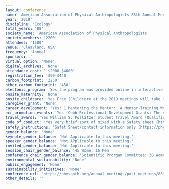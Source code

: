 ```yaml
---
layout: conference 
name: 'American Association of Physical Anthropologists 88th Annual Meeting'
year: '2019'
discipline: 'Ecology'
total_years: '88'
society_name: 'American Association of Physical Anthropologists'
society_members: '2200'
attendees: '1500'
venue: 'Cleavland, USA'
frequency: 'Annual'
sponsors: ''
virtual_option: 'None'
digital_archives: 'None'
attendance_cost: ' $2000-$4000'
registration_fee: '$90-$440'
carbon_footprint: '2250'
other_carbon_footprint: '450'
electonic_program: 'Yes the program was provided online in interactive and .pdf formats on the conference website.'
onsite_maternity: 'None'
onsite_childcare: 'Yes Free (Childcare at the 2019 meetings will take the form of "Camp AAPA -- An adventure for kids." Childcare will be FREE again this year and will be available on Wednesday evening (March 27) during the opening reception and from 8:00AM - 5:00PM on the Thursday, Friday and Saturday of the meetings. Preferred Sitters will continue to be the childcare service for the AAPA meeting. They have provided superior child daycare services for years, for corporate and government events. Be assured that your child will be cared for in a fun, active and caring environment while you are in your sessions. We have lots of activities planned for your children, like crafts, Lego building competitions, story-time, Pictionary, and LOTS more!)'
caregiver_grant: 'None'
career_development: 'Yes! 1.Mentoring the Mentor:  A Mentor-Training Workshop(Description: There is ample evidence that mentoring plays an important role in achieving a satisfying and successful career in academia.  While most in academia find themselves in the role of mentor at some point in their career, few have had formal training in best practices for mentoring, particularly in the context of mentoring women and underrepresented minorities.)    2. Non-academic Careers in Physical Anthropology (Description: There are many career paths within Physical Anthropology that lie outside, or partially outside, of academia. However, these careers are frequently under-represented at annual meetings due to the academic nature of these conferences. Still, greater representation of non-academic careers within physical anthropology helps to diversify the field and helps to build these professions by attracting talented early career professionals that frequent annual meetings.)  3.Creating An Ad Hoc Early Career Committee (Bioanthropologists who have recently completed their PhDs struggle to find continuing mentorship, understand and navigate the job market and tenure process, develop independent research programs, and learn to mentor students. As our fastest growing group of members students transitioning into early career status, the importance of addressing the needs of this group will only grow. This session will address the utility and structure of an ad hoc Early Career Committee (ECC) to represent the needs of this growing group. The discussion will be led by a mix of previous Early Career and Student Liaisons, all of whom are pre-tenure anthropologists within 10 years of their PhD.)    4. Navigating the Intercultural Landscape of Gender-Based Harassment and Assault in Fieldwork (Clancy and colleagues (2014) demonstrated that scientific fieldwork often exposes researchers to gender-based harassment and sexual assault with women trainees more frequently targeted.  Our subsequent disciplinary conversation about mitigating harassment and assault in fieldwork has focused largely on supervisor-trainee relationships grounded in shared professional training and cultural expectations.  This has left a gap in addressing gender-based harassment and sexual harassment issues between researchers and local collaborators or employees. These can be challenging and complex due to cultural differences in expectations for interpersonal relationships and in local laws and norms around harassment and assault.  Women and LGBT researchers conducting independent research or establishing research sites in socially conservative places can find themselves vulnerable to gender-based harassment and assault from local collaborators and employees or may find themselves responsible for local employees who are accused of, or victims of, harassment or assault. Additionally, researchers in the field lack protections and guidance we expect from home institutions and law enforcement.  This panel discussion and roundtable will bring together researchers at different career levels who have worked independently in the field to discuss their experience establishing and managing collaborative relationships with local researchers, employees, and communities.  Panelists will discuss their strategies in preventing, managing, or handling gender-based harassment and assault within complex intercultural contexts. Policies emphasizing safety and inclusion, and establishing protocols and mechanisms for reporting and responding to harassment and assault within a field site, can improve the safety of trainees and early-career researchers (Clancy et al., 2014; Nelson et al., 2017). The goal of this panel is both to provide an opportunity and safe space to discuss personal experiences to begin the process of developing guidelines and best practices for field researchers as they work to establish field sites where researchers and local partners are not vulnerable to harassment or assault.)  5.Choosing, Evaluating, and Using Online Resources in Your Classes (Description: Online resources for teaching anthropology are accessible, helpful, and mostly free. But these resources also vary in value, and it can be a challenge to incorporate them into your curriculum. Participants are asked to bring their laptops and information about sources that have worked (or not) in their classrooms. We will also discuss teaching students how to evaluate online resources.) 6. Citing Marginalized Scholars in Biological Anthropology(Description: Who we cite has consequences. Citational practices, including whose ideas we teach and work with, influence what becomes the core sensibilities that shape knowledge production in our field. Importantly, the subset of work that we conventionally cite does not match the diversity of ideas that exist in biological anthropology.  Not all scholars are cited equally, and this is shaped by race, class, sex, and gender inequalities. The work of scholars like Earnest Hooton and Carleton Coon have frequently been amplified, while the work of scholars like W. Montague Cobb has often historically been obscured. This form of silencing perpetuates the marginalization of historically underrepresented scholars in biological anthropology, making it difficult for an increasingly diverse generation of researchers to identify with this field. Shifting citational practices is therefore a crucial site of intervention.)  7.Career Development Panel: How to Write a Grant Proposal (Description: Panelists Rebecca Ferrell (Program Director, Biological Anthropology, National Science Foundation), Paddy Moore (Grant and Program Officer, Leakey Foundation), Danilyn Rutherford (President, Wenner-Gren Foundation) and Miguel Vilar (Senior Program Officer, National Geographic Society) will describe funding programs available to early career researchers. In addition to offering practical advice on how to write a competitive grant proposal for their programs, the panelists will be available to answer questions from the audience)  8.Understanding the NSF Broader Impacts Criterion and Developing the Societal Impact of Your Science(Description: The NSF Broader Impacts merit review criterion requires applicants to propose/present ways in which their research will benefit society, beyond the advancement of knowledge and theory in particular research areas. These broader impacts may be accomplished through the research itself, through activities directly related to specific research projects, or through activities that are supported by, but complementary to, a project.  Student and faculty applicants to NSF programs, including Biological Anthropology, routinely have questions about what activities “count” as broader impacts, what NSF panels and program officers currently expect in terms of broader impacts plans for various types of proposals, and how to develop and present effective plans. These applicants may or may not be thinking more broadly about identifying/integrating societal impacts into their research design, outside of the requirements of a particular funding agency.  The two-hour session will include: specific information about NSF Broader Impacts in the context of the NSF merit review system (20-30 minute presentation: Ferrell), shared experiences of 4-6 NSF student and faculty grantees (and 1+ non-grantees) with a variety of broader impacts activities (panelists will represent a number of sub-fields, and cover a variety of activities, potentially including science communication, museum outreach, K-12 activities and science education, community outreach/involvement and citizen science, undergraduate and graduate training, public health impacts, conservation impacts, etc.), and time for questions from the audience, and, potentially (depending on room set-up) break-out groups for attendees to discuss further with individual panelists and NSF staff.  Opportunity for attendees to provide feedback and input on questions, challenges, and needs related to implementation of broader impacts in their research.)  9. Mentoring for teaching-focused careers(Description: Increasing numbers of anthropologists are embracing jobs at teaching-focused colleges and universities both inside and outside of anthropology departments. As, by definition, PhD programs exist at research-focused universities, graduate students may have a difficult time finding mentors to help them prepare application materials geared towards teaching-focused institutions.  In this workshop, registrants will be paired with AAPA members currently employed at community colleges, liberal arts colleges, and teaching-focused universities. Before the meeting, registrants will supply drafts of their cover letter and teaching philosophy to their mentor. During this workshop, mentors and mentees will meet in person to review these application materials and discuss the teaching-focused job market. The goal of this workshop is to assist job-seeking AAPA members in strengthening their applications for teaching-focused jobs, and to provide support and networking opportunities for members interested in pursuing teaching-focused careers. This workshop is organized by the Anthropologists outside of Anthropology Departments, Contingent and Teaching Focused faculty subgroup of the Committee on Diversity.)'
ecr_promotion_events: 'Yes (Cobb Professional Development Grants: The American Association of Physical Anthropologists recognizes that the professional development of talented scientists in the early stages of their careers is critical to the continued health and vitality of the discipline. Applicants must be junior faculty members (such as postdoctoral scholars, lecturers, or Assistant Professors) and must be non-tenured at the time of application and award. Individuals in non-traditional positions equivalent to these junior faculty positions are also encouraged to apply. Membership in the AAPA is NOT a requirement. An applicant may receive only one Professional Development Grant during their career.The budget should not exceed $7,500)   Also Student Presentation Awards: The American Association of Physical Anthropologists awards prizes to outstanding presentations at the annual meeting whose first author is a student member. The AAPA has long recognized the important contributions made to our discipline by students. For decades, specific named awards were conferred for outstanding podium and poster presentations. A list of these awards and awardees can be found below. As our annual meeting has grown and the distinctions between podium and poster presentations are blurred, the AAPA Executive Committee has elected to bestow each AAPA-supported award (usually between 4-6) as an American Association of Physical Anthropologists Award for Outstanding Student Presentation. Similarly, the AAPA will also confer the American Association of Physical Anthropologists Honorable Mention for Student Presentation. Endowed awards, awards supported by journals and publishers, along with awards co-sponsored with other organizations will remain unchanged in name.  Awards For an excellent poster or podium presentation on bones or teeth The Mildred Trotter Prize  For an excellent poster or podium presentation on primatology The Patricia Whitten Prize  For an excellent poster or podium presentation on human or primate evolution The Journal of Human Evolution Prize  For excellent poster and podium presentations that are judged to best implement either traditional or state-of-the-art anatomical methodologies in innovative anthropological research (subject to co-funding by the Association of Anatomists).  The AAA-AAPA Anatomy in Anthropology poster and podium prizes  There are many more excellent student poster and podium presentations than we have named awards. As the result a number of Honorable Mention Prizes are awarded each year. The Honorable Mention Prizes  Eligibility: To be eligible for a prize, a paper or poster must meet the following criteria: The first author must be a student member (or special member who is a student) of the AAPA at the time of abstract submission who has not previously won a prize for an AAPA presentation. Individuals who have completed all terminal degree requirements before the abstract submission deadline are ineligible for a student prize. However, the first author may be a Regular Member at the time of presentation. The first author must be a member of the AAPA at the time the meeting is held (Student or Special). The paper and the project to be presented must be primarily the work of the first author The abstract must have been accepted for either a podium or poster presentation of the main AAPA meeting (exclusive of the COD Undergraduate Research Symposium). The first author student must personally make the presentation of the paper or poster.  The value of the each award is $500.   '
travel_awards: 'Yes William S. Pollitzer Student Travel Award (Qualifications: This award is open to all AAPA student members (undergraduate and graduate) who are attending the annual meeting. You DO NOT have to be giving a paper to compete or receive an award. You DO need to be a MEMBER of the AAPA at the time of the meeting, and you need to have not been granted your PhD before the submission deadline. Students from underrepresented groups in biological anthropology, those who are the first in their family to go to college, or are undergraduate students at two-year and four-year colleges (without graduate programs) are strongly encouraged to apply. Award: Up to $500 to defray travel costs to the meetings. Application and Essay: The essay question changes each year. Awards are made on the basis of an essay of no more than 750 words long (excluding references). Any submission over 750 words will be automatically disqualified. References are not counted towards the 750 words and should be included in the same text box with the essay. In 2019, the AAPA formally adopted a new position statement on race and racism (https://physanth.org/about/position-statements/aapa-statement-race-and-racism-2019/). The Association is uniquely positioned to offer such a statement, given the historical roles that biological anthropologists have played in the creation and perpetuation of racialized systems of oppression and discrimination. In our professional contexts, biological anthropologists have opportunities to address "race," educate students, and inform publics about the science of human biological variation. In an essay of 750 words or less, describe how you may approach such opportunities in the classroom or in other professional arenas, and how they can best be used to communicate an honest and accurate message concerning the science of race and racism. Essay evaluation and scoring procedures: The AAPA student prize committee will evaluate each submission with an identification number (assigned by the committee chair) to mask authors’ identities. Applicants who have won a Pollitzer travel award previously are eligible to enter the competition again, but students who have never won before will be given priority.)'
code_of_conduct: 'Yes very brief sort of mixed with a Safety sheet (https://physanth.org/annual-meetings/past-meetings/88th-annual-meeting-2019/safety-contact-information-2019-cleveland-meetings/'
safety_instructions: 'Safet Sheet/contact information only (https://physanth.org/annual-meetings/past-meetings/88th-annual-meeting-2019/safety-contact-information-2019-cleveland-meetings/)'
gender_balance: 'None'
keynote_gender_balance: 'Not Applicable to this meeting.'
speaker_gender_balance: 'Not APplicable to this meeting.'
invited_gender_balance: 'Not Applicable to this meeting.'
session_chair_gender_balance: '45 Wome: 16 Men'
conference_chair_gender_balance: 'Scientific Prorgam Committee: 30 Women: 18 Men, Conference President: 1 Man'
environmental_sustainability: 'None'
public_engagement: 'None'
sustainability_initiatives: 'None'
conference_url: 'https://physanth.org/annual-meetings/past-meetings/88th-annual-meeting-2019/'
other_details: ''
---
```

